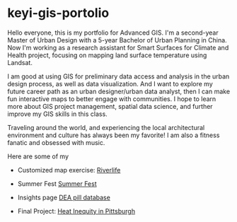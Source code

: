 # keyi-gis-portolio
Hello everyone, this is my portfolio for Advanced GIS. I'm a second-year Master of Urban Design with a 5-year Bachelor of Urban Planning in China. Now I'm working as a research assistant for Smart Surfaces for Climate and Health project, focusing on mapping land surface temperature using Landsat.

I am good at using GIS for preliminary data access and analysis in the urban design process, as well as data visualization. And I want to explore my future career path as an urban designer/urban data analyst, then I can make fun interactive maps to better engage with communities. I hope to learn more about GIS project management, spatial data science, and further improve my GIS skills in this class. 

Traveling around the world, and experiencing the local architectural environment and culture has always been my favorite! I am also a fitness fanatic and obsessed with music. 

Here are some of my 
- Customized map exercise: [Riverlife](https://keyichai.github.io/keyi-gis-portolio/CustomizedMapRiverlife)

- Summer Fest [Summer Fest](https://keyichai.github.io/keyi-gis-portolio/SummerFestDemo)

- Insights page [DEA pill database](https://keyichai.github.io/keyi-gis-portolio/insights_dea)

- Final Project: [Heat Inequity in Pittsburgh](https://keyichai.github.io/keyi-gis-portolio/heatInequityPGH)
